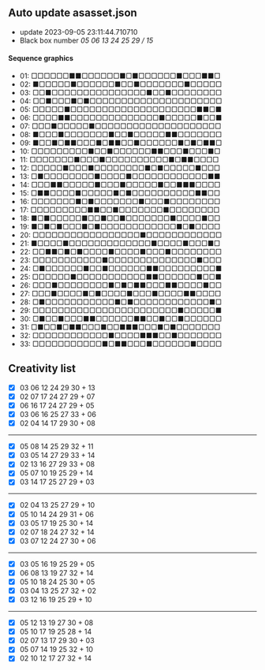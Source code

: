 ## Auto update asasset.json

* update 2023-09-05 23:11:44.710710
* Black box number _05 06 13 24 25 29 / 15_
#### Sequence graphics

* 01: □□□□□□■■□□□□□□■□■□□□□□□■□□□■■□
* 02: ■□□□□□■□□□□□□■□□■□□□□□□□■□□□□□
* 03: □□■□□□□□□□□□□□□□□□■□□■□□□□□□□□
* 04: □□■□□□■□■□□□□□□□□□□□□□□□□□□□□□
* 05: □□□□□■□□□□□□□□□□□□□□□□□□□□■■□■
* 06: □□□□■■□□□□□□□□□□□□□□■□□□□□■□□■
* 07: □□□■□□□□□■□□□□□□□□□□□□□□□□□□□□
* 08: ■□□□■□□□□□□□■□□■□□□□□■■□□□□□□□
* 09: ■□□■□■■□□□■□■■□□■□□□□□□■□■□■■□
* 10: □□□□□□□□□■□□■□□□□□□■■□□□■□□□■□
* 11: □□□□□□□■□□□■□□□□□□□□□□■□■■□□□□
* 12: □□□□□■□□□■□□□□□□□□■□■□□□□□■□□□
* 13: □■□□□□□□□□■□□□□■□□□□□□□□□□□□■■
* 14: □□□■■□□□□□■□□□■□□□□□■□□■■■□□□□
* 15: □■■□□□□■□□□□□■□■□□□□□□□□□□■■□□
* 16: □□□□□□□■□■□□□□□□□■□□□■□□□□□□□□
* 17: □□□□□□□□□■■□□■□□□□□□□■□□□□□□□□
* 18: ■□■□□□□□■□□■□□■□□□□□□□■□□□□■□□
* 19: ■□■□■□□□■□■□□□□□□□□□□□□■□■□□□□
* 20: □□□□□□□□□□□□□□□□□■□□□□□□□□□□□□
* 21: ■□□□□■□□□□□□□□□□□□□■□□□□■□□□■□
* 22: □□■■□■□■□□□□■□□□□■□□□■□□□□□□□□
* 23: □□□□□□□□□□□■□□□□□□□□□□□□□□■□□□
* 24: □■□□□□□□■□□■□□□□□□■■□□□□□□□□□■
* 25: □□□□□□■□□□□□□□□□□□■■□□□□□□■□□■
* 26: □□□■□□□□□□□□■□■□■■□□□■■□□□□■□□
* 27: □□□■□□□□■□■□□□□■□□□■□□□□■■□□□□
* 28: □■□□□□□□□□□□□■□■□□□□□□□□□□□□■□
* 29: □□□□□□□□□□□□□□□□□□□□□□□■□□□□□■
* 30: □■□□■□□□■■□□□□□□■■□□■□□■□□□□□□
* 31: □■□□■□■■□□□■□□■■■□□□■□■□□□□□□□
* 32: □□□□□□□□□□□□■□□□□■■■□□■□□□□□□□
* 33: □□□□□□□□□□□■□■■□□□■□□□□□□■□□□□
## Creativity list

- [x] 03 06 12 24 29 30 + 13
- [x] 02 07 17 24 27 29 + 07
- [x] 06 16 17 24 27 29 + 05
- [x] 03 06 16 25 27 33 + 06
- [x] 02 04 14 17 29 30 + 08
***
- [x] 05 08 14 25 29 32 + 11
- [x] 03 05 14 27 29 33 + 14
- [x] 02 13 16 27 29 33 + 08
- [x] 05 07 10 19 25 29 + 14
- [x] 03 14 17 25 27 29 + 03
***
- [x] 02 04 13 25 27 29 + 10
- [x] 05 10 14 24 29 31 + 06
- [x] 03 05 17 19 25 30 + 14
- [x] 02 07 18 24 27 32 + 14
- [x] 03 07 12 24 27 30 + 06
***
- [x] 03 05 16 19 25 29 + 05
- [x] 06 08 13 19 27 32 + 14
- [x] 05 10 18 24 25 30 + 05
- [x] 03 04 13 25 27 32 + 02
- [x] 03 12 16 19 25 29 + 10
***
- [x] 05 12 13 19 27 30 + 08
- [x] 05 10 17 19 25 28 + 14
- [x] 02 07 13 17 29 30 + 03
- [x] 05 07 14 19 25 32 + 10
- [x] 02 10 12 17 27 32 + 14
